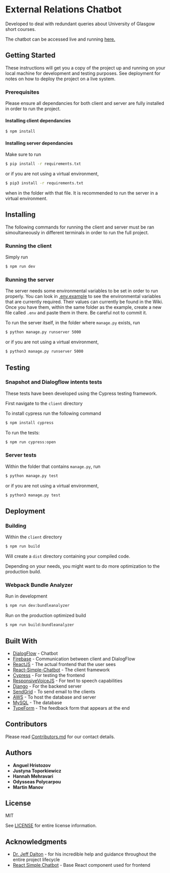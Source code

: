 # External Relations Chatbot

Developed to deal with redundant queries about University of Glasgow short courses.

The chatbot can be accessed live and running [here.](https://anguel.co.uk/)

## Getting Started

These instructions will get you a copy of the project up and running on your local machine for development and testing purposes. See deployment for notes on how to deploy the project on a live system.


### Prerequisites

Please ensure all dependancies for both client and server are fully installed in order to run the project.

#### Installing client dependancies

```bash
$ npm install
```

#### Installing server dependancies

Make sure to run
```bash
$ pip install -r requirements.txt
```

or if you are not using a virtual environment,
```bash
$ pip3 install -r requirements.txt
```

when in the folder with that file. It is recommended to run the server in a virtual environment.


## Installing

The following commands for running the client and server must be ran simoultaneously in different terminals in order to run the full project.

### Running the client

Simply run

```bash
$ npm run dev
```

### Running the server

The server needs some environmental variables to be set in order to run properly. You can look in [.env.example](server/externalrelations/.env.example)
to see the environmental variables that are currently required. Their values can currently be found in the Wiki. Once you have them, within the same folder
as the example, create a new file called ```.env``` and paste them in there. Be careful not to commit it.

To run the server itself, in the folder where ```manage.py``` exists, run
```bash
$ python manage.py runserver 5000
```

or if you are not using a virtual environment,
```bash
$ python3 manage.py runserver 5000
```

## Testing

### Snapshot and Dialogflow intents tests

These tests have been developed using the Cypress testing framework.

First navigate to the `client` directory

To install cypress run the following command
```bash
$ npm install cypress
```
To run the tests:

```bash
$ npm run cypress:open
```

### Server tests

Within the folder that contains ```manage.py```, run

```bash
$ python manage.py test
```

or if you are not using a virtual environment,
```bash
$ python3 manage.py test
```

## Deployment

### Building

Within the `client` directory

```bash
$ npm run build
```

Will create a `dist` directory containing your compiled code.

Depending on your needs, you might want to do more optimization to the production build.

### Webpack Bundle Analyzer


Run in development

```bash
$ npm run dev:bundleanalyzer
```

Run on the production optimized build

```bash
$ npm run build:bundleanalyzer
```


## Built With

- [DialogFlow](https://dialogflow.com/) - Chatbot
- [Firebase](https://firebase.google.com/) - Communication between client and DialogFlow
- [ReactJS](https://reactjs.org/) - The actual frontend that the user sees
- [React-Simple-Chatbot](https://lucasbassetti.com.br/react-simple-chatbot/) - The client framework
- [Cypress](https://www.cypress.io/) - For testing the frontend
- [ResponsiveVoiceJS](https://responsivevoice.org/api/) - For text to speech capabilities
- [Django](https://www.djangoproject.com/) - For the backend server
- [SendGrid](https://sendgrid.com/) - To send email to the clients
- [AWS](https://aws.amazon.com) - To host the database and server
- [MySQL](https://www.mysql.com/) - The database
- [TypeForm](https://www.typeform.com/) - The feedback form that appears at the end

## Contributors

Please read [Contributors.md](Contributors.md) for our contact details.


## Authors

- **Anguel Hristozov**
- **Justyna Toporkiewicz**
- **Hannah Mehravari**
- **Odysseas Polycarpou**
- **Martin Manov**


## License

MIT

See [LICENSE](LICENCE) for entire license information.

## Acknowledgments

* [Dr. Jeff Dalton](http://www.dcs.gla.ac.uk/~jeff/) - for his incredible help and guidance throughout the entire project lifecycle
* [React Simple Chatbot](https://lucasbassetti.com.br/react-simple-chatbot/) - Base React component used for frontend

